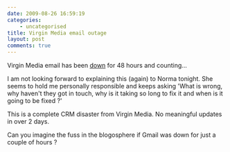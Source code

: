 ```yaml
---
date: 2009-08-26 16:59:19
categories:
    - uncategorised
title: Virgin Media email outage
layout: post
comments: true
---
```

Virgin Media email has been
[down](http://status-cable.virginmedia.com/vmstatus/serviceissue.do?ticket=1066470)
for 48 hours and counting...

I am not looking forward to explaining this (again) to Norma tonight.
She seems to hold me personally responsible and keeps asking 'What is
wrong, why haven't they got in touch, why is it taking so long to fix it
and when is it going to be fixed ?'

This is a complete CRM disaster from Virgin Media. No meaningful updates
in over 2 days.

Can you imagine the fuss in the blogosphere if Gmail was down for just a
couple of hours ?
